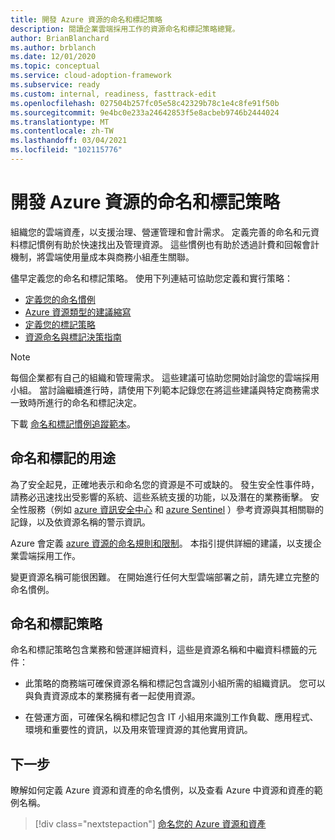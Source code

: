 ```yaml
---
title: 開發 Azure 資源的命名和標記策略
description: 閱讀企業雲端採用工作的資源命名和標記策略總覽。
author: BrianBlanchard
ms.author: brblanch
ms.date: 12/01/2020
ms.topic: conceptual
ms.service: cloud-adoption-framework
ms.subservice: ready
ms.custom: internal, readiness, fasttrack-edit
ms.openlocfilehash: 027504b257fc05e58c42329b78c1e4c8fe91f50b
ms.sourcegitcommit: 9e4bc0e233a24642853f5e8acbeb9746b2444024
ms.translationtype: MT
ms.contentlocale: zh-TW
ms.lasthandoff: 03/04/2021
ms.locfileid: "102115776"
---
```

# <a name="develop-your-naming-and-tagging-strategy-for-azure-resources"></a>開發 Azure 資源的命名和標記策略

組織您的雲端資產，以支援治理、營運管理和會計需求。 定義完善的命名和元資料標記慣例有助於快速找出及管理資源。 這些慣例也有助於透過計費和回報會計機制，將雲端使用量成本與商務小組產生關聯。

儘早定義您的命名和標記策略。 使用下列連結可協助您定義和實行策略：

- [定義您的命名慣例](./resource-naming.md)
- [Azure 資源類型的建議縮寫](./resource-abbreviations.md)
- [定義您的標記策略](./resource-tagging.md)
- [資源命名與標記決策指南](../../decision-guides/resource-tagging/index.md)

> [!NOTE]
> 每個企業都有自己的組織和管理需求。 這些建議可協助您開始討論您的雲端採用小組。 當討論繼續進行時，請使用下列範本記錄您在將這些建議與特定商務需求一致時所進行的命名和標記決定。
>
> 下載 [命名和標記慣例追蹤範本](https://raw.githubusercontent.com/microsoft/CloudAdoptionFramework/master/ready/naming-and-tagging-conventions-tracking-template.xlsx)。

## <a name="purpose-of-naming-and-tagging"></a>命名和標記的用途

為了安全起見，正確地表示和命名您的資源是不可或缺的。 發生安全性事件時，請務必迅速找出受影響的系統、這些系統支援的功能，以及潛在的業務衝擊。 安全性服務（例如 [azure 資訊安全中心](/azure/security-center/security-center-introduction) 和 [azure Sentinel](/azure/sentinel/) ）參考資源與其相關聯的記錄，以及依資源名稱的警示資訊。

Azure 會定義 [azure 資源的命名規則和限制](/azure/azure-resource-manager/management/resource-name-rules)。 本指引提供詳細的建議，以支援企業雲端採用工作。

變更資源名稱可能很困難。 在開始進行任何大型雲端部署之前，請先建立完整的命名慣例。

## <a name="naming-and-tagging-strategy"></a>命名和標記策略

命名和標記策略包含業務和營運詳細資料，這些是資源名稱和中繼資料標籤的元件：

- 此策略的商務端可確保資源名稱和標記包含識別小組所需的組織資訊。 您可以與負責資源成本的業務擁有者一起使用資源。

- 在營運方面，可確保名稱和標記包含 IT 小組用來識別工作負載、應用程式、環境和重要性的資訊，以及用來管理資源的其他實用資訊。

## <a name="next-steps"></a>下一步

瞭解如何定義 Azure 資源和資產的命名慣例，以及查看 Azure 中資源和資產的範例名稱。

> [!div class="nextstepaction"]
> [命名您的 Azure 資源和資產](./resource-naming.md)
